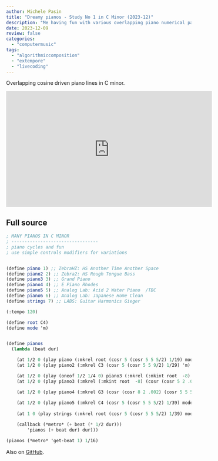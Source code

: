 ```yaml
---
author: Michele Pasin
title: "Dreamy pianos - Study No 1 in C Minor (2023-12)"
description: "Me having fun with various overlapping piano numerical patterns."
date: 2023-12-09
review: false
categories: 
  - "computermusic"
tags: 
  - "algorithmiccomposition"
  - "extempore"
  - "livecoding"
---
```



Overlapping cosine driven piano lines in C minor.

<iframe width="560" height="315" src="https://www.youtube.com/embed/MpRG82Yyq4Q?si=MCyauaVxt5wlp94X&autoplay=1&amp;start=210" title="YouTube video player" frameborder="0" allow="accelerometer; autoplay; clipboard-write; encrypted-media; gyroscope; picture-in-picture; web-share" referrerpolicy="strict-origin-when-cross-origin" allowfullscreen></iframe>



## Full source

```scheme
; MANY PIANOS IN C MINOR
; ---------------------------------
; piano cycles and fun
; use simple controls modifiers for variations


(define piano 1) ;; ZebraHZ: HS Another Time Another Space
(define piano2 2) ;; Zebra2: HS Rough Tongue Bass
(define piano3 3) ;; Grand Piano
(define piano4 4) ;; E Piano Rhodes
(define piano5 5) ;; Analog Lab: Acid 2 Water Piano  /TBC
(define piano6 6) ;; Analog Lab: Japanese Home Clean
(define strings 7) ;; LABS: Guitar Harmonics Gieger

(:tempo 120)

(define root C4)
(define mode 'm)


(define pianos
  (lambda (beat dur)

    (at 1/2 0 (play piano (:mkrel root (cosr 5 (cosr 5 5 5/2) 1/19) mode) (cosr 40 20 7/2) 1/4))   
    (at 1/2 0 (play piano2 (:mkrel C3 (cosr 5 (cosr 5 5 9/2) 1/29) 'm) (cosr 30 20 15/2) 1/4))   

    (at 1/2 0 (play (oneof 1/2 1/4 0) piano3 (:mkrel (:mkint root  -8) (cosr (cosr 5 2 .01) (cosr 5 5 5/2) 1/39) mode) (cosr 60 30 15/2) 1/2))   
    (at 1/2 0 (play piano3 (:mkrel (:mkint root  -8) (cosr (cosr 5 2 .01) (cosr 5 5 5/2) 1/39) 'm) (cosr 30 20 15/2) 1/2))   

    (at 1/2 0 (play piano4 (:mkrel G3 (cosr (cosr 8 2 .002) (cosr 5 5 5/2) 1/39) mode) (cosr 30 15 .5) 1/4))   
    
    (at 1/2 0 (play piano5 (:mkrel C4 (cosr 5 (cosr 5 5 5/2) 1/39) mode) (cosr 50 30 .5) 1/4))   
    
    (at 1 0 (play strings (:mkrel root (cosr 5 (cosr 5 5 5/2) 1/39) mode) (cosr 80 20 .01) 1/2))   

    (callback (*metro* (+ beat (* 1/2 dur))) 
        'pianos (+ beat dur) dur)))

(pianos (*metro* 'get-beat 1) 1/16)
```

Also on [GitHub](https://github.com/lambdamusic/The-Musical-Code/blob/main/works/2023-11-many-pianos-in-c-minor.xtm).